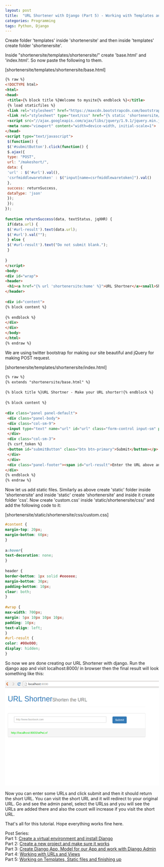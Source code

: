 ```yaml
---
layout: post
title:  "URL Shortener with Django (Part 5) - Working with Templates and finishing up"
categories: Programming
tags: Python, Django
---
```

Create folder 'templates' inside 'shortenersite' and then inside 'templates' create folder 'shortenersite'.

Inside "shortenersite/templates/shortenersite/" create 'base.html' and 'index.html'. So now paste the following to them.

[shortenersite/templates/shortenersite/base.html]

```html
{% raw %}
<!DOCTYPE html>
<html>
<head>
 <title>{% block title %}Welcome to mysite{% endblock %}</title>
 {% load staticfiles %}
 <link rel="stylesheet" href="https://maxcdn.bootstrapcdn.com/bootstrap/3.3.1/css/bootstrap.min.css">
 <link rel="stylesheet" type="text/css" href="{% static 'shortenersite/css/custom.css' %}" />
 <script src="//ajax.googleapis.com/ajax/libs/jquery/1.9.1/jquery.min.js"></script>
 <meta name="viewport" content="width=device-width, initial-scale=1">
</head>
<script type="text/javascript">
 $(function() {
 $('#submitButton').click(function() {
 $.ajax({
 type: "POST",
 url: "/makeshort/",
 data: {
 'url' : $('#url').val(),
 'csrfmiddlewaretoken' : $("input[name=csrfmiddlewaretoken]").val()
 },
 success: returnSuccess,
 dataType: 'json'
 });
 });
});

function returnSuccess(data, textStatus, jqXHR) {
 if(data.url) {
 $('#url-result').text(data.url);
 $('#url').val("");
 } else {
 $('#url-result').text("Do not submit blank.");
 }

}
</script>
<body>
<div id="wrap">
<header>
 <h1><a href="{% url 'shortenersite:home' %}">URL Shortner</a><small>Shorten the URL</small></h1>
</header>

<div id="content">
{% block content %}

{% endblock %}
</div>
</div>
</body>
</html>
{% endraw %}
```

We are using twitter bootstrap for making our site beautiful and jQuery for making POST request.

[shortenersite/templates/shortenersite/index.html]

```html
{% raw %}
{% extends "shortenersite/base.html" %}

{% block title %}URL Shortner - Make your URL shorter!{% endblock %}

{% block content %}

<div class="panel panel-default">
 <div class="panel-body">
 <div class="col-sm-9">
 <input type="text" name="url" id="url" class="form-control input-sm" placeholder="http://www.facebook.com" />
 </div>
 <div class="col-sm-3">
 {% csrf_token %}
 <button id="submitButton" class="btn btn-primary">Submit</button></p>
 </div>
 </div>
 <div class="panel-footer"><span id="url-result">Enter the URL above and click submit!</span></div>
</div>
{% endblock %}
{% endraw %}
```

Now let us add static files. Similarly as above create 'static' folder inside 'shortenersite' and inside 'static' create 'shortenersite' and inside it create folder 'css'. Now create 'custom.css' inside 'static/shortenersite/css/' and add the following code to it:

[shortenersite/static/shortenersite/css/custom.css]
```css
#content {
margin-top: 20px;
margin-bottom: 60px;
}

a:hover{
text-decoration: none;
}

header {
border-bottom: 1px solid #eeeeee;
margin-bottom: 30px;
padding-bottom: 10px;
clear: both;
}

#wrap {
max-width: 700px;
margin: 5px 10px 10px 10px;
padding: 10px;
text-align: left;
}
#url-result {
color: #00e000;
display: hidden;
}
```

So now we are done creating our URL Shortener with django. Run the django app and visit localhost:8000/ in browser then the final result will look something like this:

![final url shortener built with django](/assets/post-images/2015/final-url-shortener.png)

Now you can enter some URLs and click submit and then it should return the short URL. You can visit the short URL and it will redirect to your original URL. Go and see the admin panel, select the URLss and you will see the URLs are added there and also the count will increase if you visit the short URL.

That's all for this tutorial. Hope everything works fine here.

Post Series: <br/>
Part 1: [Create a virtual environment and install Django](https://sudeepacharya.com.np/blog/2015/01/12/urlshortener-with-django-create-virtual-environment-install-django/)<br/>
Part 2: [Create a new project and make sure it works](https://sudeepacharya.com.np/blog/2015/01/13/urlshortener-with-django-creating-new-django-project/)<br/>
Part 3: [Create Django App, Model for our App and work with Django Admin](https://sudeepacharya.com.np/blog/2015/01/14/urlshortener-with-django-creating-app-model/)<br/>
Part 4: [Working with URLs and Views](https://sudeepacharya.com.np/blog/2015/01/15/urlshortener-with-django-urls-and-views/)<br/>
Part 5: [Working on Templates, Static files and finishing up](https://sudeepacharya.com.np/blog/2015/01/16/urlshortener-with-django-working-with-templates/)<br/>
